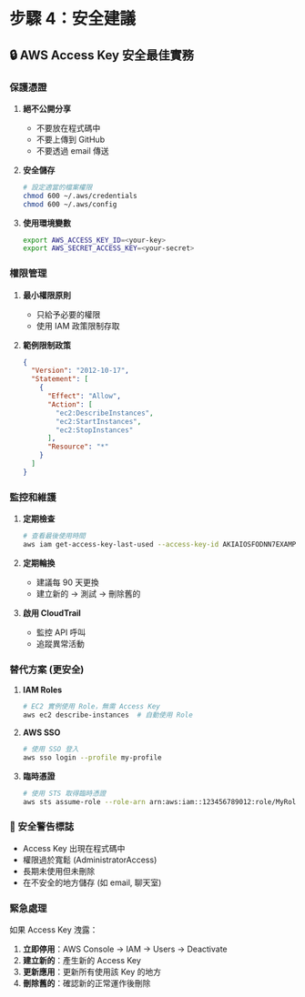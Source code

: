 # 步驟 4：安全建議

## 🔒 AWS Access Key 安全最佳實務

### 保護憑證
1. **絕不公開分享**
   - 不要放在程式碼中
   - 不要上傳到 GitHub
   - 不要透過 email 傳送

2. **安全儲存**
   ```bash
   # 設定適當的檔案權限
   chmod 600 ~/.aws/credentials
   chmod 600 ~/.aws/config
   ```

3. **使用環境變數**
   ```bash
   export AWS_ACCESS_KEY_ID=<your-key>
   export AWS_SECRET_ACCESS_KEY=<your-secret>
   ```

### 權限管理
1. **最小權限原則**
   - 只給予必要的權限
   - 使用 IAM 政策限制存取

2. **範例限制政策**
   ```json
   {
     "Version": "2012-10-17",
     "Statement": [
       {
         "Effect": "Allow",
         "Action": [
           "ec2:DescribeInstances",
           "ec2:StartInstances",
           "ec2:StopInstances"
         ],
         "Resource": "*"
       }
     ]
   }
   ```

### 監控和維護
1. **定期檢查**
   ```bash
   # 查看最後使用時間
   aws iam get-access-key-last-used --access-key-id AKIAIOSFODNN7EXAMPLE
   ```

2. **定期輪換**
   - 建議每 90 天更換
   - 建立新的 → 測試 → 刪除舊的

3. **啟用 CloudTrail**
   - 監控 API 呼叫
   - 追蹤異常活動

### 替代方案 (更安全)
1. **IAM Roles**
   ```bash
   # EC2 實例使用 Role，無需 Access Key
   aws ec2 describe-instances  # 自動使用 Role
   ```

2. **AWS SSO**
   ```bash
   # 使用 SSO 登入
   aws sso login --profile my-profile
   ```

3. **臨時憑證**
   ```bash
   # 使用 STS 取得臨時憑證
   aws sts assume-role --role-arn arn:aws:iam::123456789012:role/MyRole
   ```

### 🚨 安全警告標誌
- Access Key 出現在程式碼中
- 權限過於寬鬆 (AdministratorAccess)
- 長期未使用但未刪除
- 在不安全的地方儲存 (如 email, 聊天室)

### 緊急處理
如果 Access Key 洩露：
1. **立即停用**：AWS Console → IAM → Users → Deactivate
2. **建立新的**：產生新的 Access Key
3. **更新應用**：更新所有使用該 Key 的地方
4. **刪除舊的**：確認新的正常運作後刪除